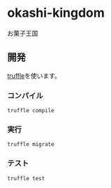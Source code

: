 # okashi-kingdom
お菓子王国

## 開発
[truffle](https://github.com/trufflesuite/truffle)を使います。

### コンパイル
```
truffle compile
```

### 実行
```
truffle migrate
```

### テスト
```
truffle test
```
